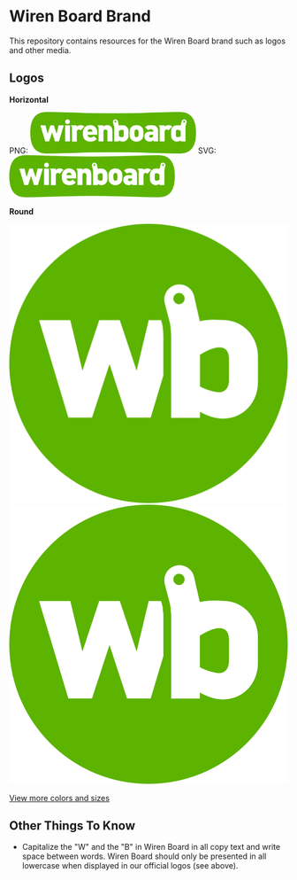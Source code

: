 # Wiren Board Brand

This repository contains resources for the Wiren Board brand such as logos and other media.

## Logos

**Horizontal**

PNG: <img src="/logos/logo-horizontal.png" alt="Wiren Board Logo Horizontal PNG" width="300" />
SVG: <img src="/logos/logo-horizontal.svg" alt="Wiren Board Logo Horizontal PNG" width="300" />

**Round**

![Wiren Board Logo Round PNG](/logos/logo-round.png "Wiren Board Logo Round PNG")
![Wiren Board Logo Round SVG](/logos/logo-round.svg "Wiren Board Logo Round SVG")

[View more colors and sizes](/logos)

## Other Things To Know

- Capitalize the "W" and the "B" in Wiren Board in all copy text and write space between words. Wiren Board should only be presented in all lowercase when displayed in our official logos (see above).
